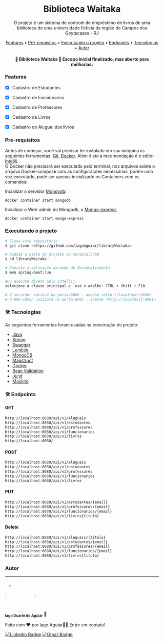 <h1 align="center">Biblioteca Waitaka</h1>

<p align="center"> O projeto é um sistema de controle de 
empréstimo de livros de uma biblioteca de uma universidade ficticia da 
região de Campos dos Goytacazes - RJ</p>

<p align="center">
     <a href="#objetivo">Features</a> •
     <a href="#roadmap">Pré-requisitos</a> • 
     <a href="#tecnologias">Executando o projeto</a> • 
     <a href="#tecnologias">Endpoints</a> • 
     <a href="#tecnologias">Tecnologias</a> • 
     <a href="#autor">Autor</a>
</p>

<h4 align="center"> 
	🚧  Biblioteca Waitaka 🚀 Escopo inicial finalizado, mas aberto para melhorias.
</h4>

### Features

- [x] Cadastro de Estudantes
- [x] Cadastro de Funcionarios
- [x] Cadastro de Professores
- [x] Cadastro de Livros
- [x] Cadastro do Aluguel dos livros


### Pré-requisitos

Antes de começar, você vai precisar ter instalado em sua máquina as seguintes ferramentas:
[Git](https://git-scm.com), [Docker](https://www.docker.com/).
Além disto a recomendação é o editor [Intellij](https://www.jetbrains.com/pt-br/idea/).
<br>
O Docker não precisará ser executado pelo terminal, nos arquivos existe o arquivo Docker-compose
com as configurações necessárias, porém uma vez executado, pode ser apenas inicializado os Containers
com os comandos:

Incializar o servidor [Mongodb](https://www.mongodb.com/pt-br): 
``` 
docker container start mongodb
``` 
Incializar o Web-admin do Mongodb, o [Mongo-express](https://github.com/mongo-express/mongo-express)
``` 
docker container start mongo-express
```


###  Executando o projeto

```bash
# Clone este repositório
$ git clone <https://github.com/iagoAguiar/libraryWaitaka>

# Acesse a pasta do projeto no terminal/cmd
$ cd libraryWaitaka

# Execute a aplicação em modo de desenvolvimento
$ mvn spring-boot:run

#Ou execute direto pelo Intellij.
selecione a classe principal e  use o atalho: CTRL + Shift + F10. 

# O servidor inciará na porta:8080 - acesse <http://localhost:8080>
# O Web-admin iniciará na porta:8081 - acesse <http://localhost:8081>
```

### 🛠 Tecnologias

As seguintes ferramentas foram usadas na construção do projeto:



- [Java](https://www.java.com/pt-BR/)
- [Spring](https://spring.io/)
- [Swagger](https://swagger.io/)
- [Lombok](https://projectlombok.org/)
- [MongoDB](https://www.mongodb.com/pt-br/)
- [Mapstruct](https://mapstruct.org/)
- [Docker](https://www.docker.com/)
- [Bean Validation](https://beanvalidation.org/)
- [Junit](https://junit.org/junit5/)
- [Mockito](https://site.mockito.org/)

### 🛠 Endpoints

<h4>GET</h4>

```bash
http://localhost:8080/api/v1/alugueis
http://localhost:8080/api/v1/estudantes
http://localhost:8080/api/v1/professores
http://localhost:8080/api/v1/funcionarios
http://localhost:8080/api/v1/livros
http://localhost:8080/
````
<h4>POST</h4>

```bash
http://localhost:8080/api/v1/alugueis
http://localhost:8080/api/v1/estudantes
http://localhost:8080/api/v1/professores
http://localhost:8080/api/v1/funcionarios
http://localhost:8080/api/v1/livros
````
<h4>PUT</h4>

```bash
http://localhost:8080/api/v1/estudantes/{email}
http://localhost:8080/api/v1/professores/{email}
http://localhost:8080/api/v1/funcionarios/{email}
http://localhost:8080/api/v1/livros{titulo}
````
<h4>Delete</h4>

```bash
http://localhost:8080/api/v1/alugueis/{titulo}
http://localhost:8080/api/v1/estudantes/{email}
http://localhost:8080/api/v1/professores/{email}
http://localhost:8080/api/v1/funcionarios/{email}
http://localhost:8080/api/v1/livros{titulo}
```` 


### Autor ###
---


 <img style="border-radius: 50%;" src="https://avatars.githubusercontent.com/u/38701614?v=4" width="100px;" alt=""/>
 <br />
 <sub><b>Iago Duarte de Aguiar</b></sub> 🚀


Feito com ❤️ por Iago Aguiar👋🏽 Entre em contato!

[![Linkedin Badge](https://img.shields.io/badge/-Iago-blue?style=flat-square&logo=Linkedin&logoColor=white&link=https://www.linkedin.com/in/iagoduarte/)](https://www.linkedin.com/in/iagoduarte/)
[![Gmail Badge](https://img.shields.io/badge/-iagoaguiar202@gmail.com-c14438?style=flat-square&logo=Gmail&logoColor=white&link=mailto:iagoaguiar202@gmail.com)](mailto:iagoaguiar202@gmail.com)




